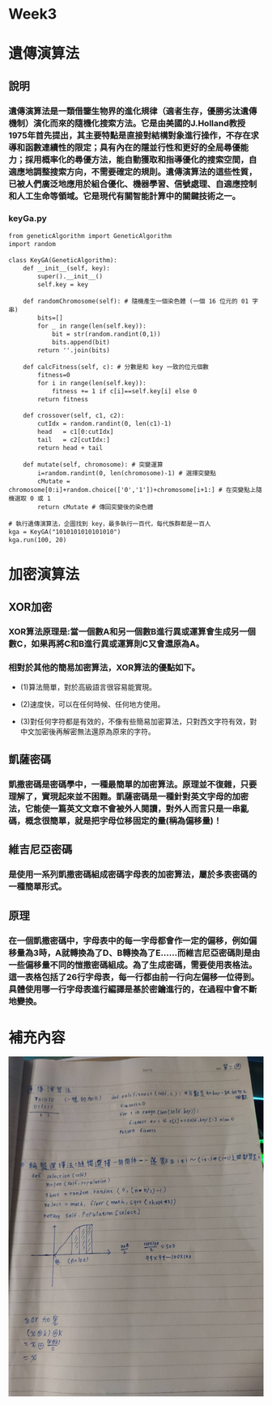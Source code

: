 # Week3
# 遺傳演算法
## 說明
### 遺傳演算法是一類借鑒生物界的進化規律（適者生存，優勝劣汰遺傳機制）演化而來的隨機化搜索方法。它是由美國的J.Holland教授1975年首先提出，其主要特點是直接對結構對象進行操作，不存在求導和函數連續性的限定；具有內在的隱並行性和更好的全局尋優能力；採用概率化的尋優方法，能自動獲取和指導優化的搜索空間，自適應地調整搜索方向，不需要確定的規則。遺傳演算法的這些性質，已被人們廣泛地應用於組合優化、機器學習、信號處理、自適應控制和人工生命等領域。它是現代有關智能計算中的關鍵技術之一。
### keyGa.py
```
from geneticAlgorithm import GeneticAlgorithm
import random

class KeyGA(GeneticAlgorithm):
    def __init__(self, key):
        super().__init__()
        self.key = key

    def randomChromosome(self): # 隨機產生一個染色體 (一個 16 位元的 01 字串)
        bits=[]
        for _ in range(len(self.key)):
            bit = str(random.randint(0,1))
            bits.append(bit)
        return ''.join(bits)
  
    def calcFitness(self, c): # 分數是和 key 一致的位元個數
        fitness=0
        for i in range(len(self.key)):
            fitness += 1 if c[i]==self.key[i] else 0
        return fitness
  
    def crossover(self, c1, c2):
        cutIdx = random.randint(0, len(c1)-1)
        head   = c1[0:cutIdx]
        tail   = c2[cutIdx:]
        return head + tail
    
    def mutate(self, chromosome): # 突變運算
        i=random.randint(0, len(chromosome)-1) # 選擇突變點
        cMutate = chromosome[0:i]+random.choice(['0','1'])+chromosome[i+1:] # 在突變點上隨機選取 0 或 1
        return cMutate # 傳回突變後的染色體

# 執行遺傳演算法，企圖找到 key，最多執行一百代，每代族群都是一百人
kga = KeyGA("1010101010101010")
kga.run(100, 20)
```
# 加密演算法
## XOR加密
### XOR算法原理是:當一個數A和另一個數B進行異或運算會生成另一個數C，如果再將C和B進行異或運算則C又會還原為A。

### 相對於其他的簡易加密算法，XOR算法的優點如下。

* (1)算法簡單，對於高級語言很容易能實現。

* (2)速度快，可以在任何時候、任何地方使用。

* (3)對任何字符都是有效的，不像有些簡易加密算法，只對西文字符有效，對中文加密後再解密無法還原為原來的字符。

## 凱薩密碼
### 凱撒密碼是密碼學中，一種最簡單的加密算法。原理並不復雜，只要理解了，實現起來並不困難。凱薩密碼是一種針對英文字母的加密法，它能使一篇英文文章不會被外人閱讀，對外人而言只是一串亂碼，概念很簡單，就是把字母位移固定的量(稱為偏移量)！

## 維吉尼亞密碼
### 是使用一系列凱撒密碼組成密碼字母表的加密算法，屬於多表密碼的一種簡單形式。
##  原理
### 在一個凱撒密碼中，字母表中的每一字母都會作一定的偏移，例如偏移量為3時，A就轉換為了D、B轉換為了E……而維吉尼亞密碼則是由一些偏移量不同的愷撒密碼組成。為了生成密碼，需要使用表格法。這一表格包括了26行字母表，每一行都由前一行向左偏移一位得到。具體使用哪一行字母表進行編譯是基於密鑰進行的，在過程中會不斷地變換。

# 補充內容
<img src="img/Week3.jpg"> 

